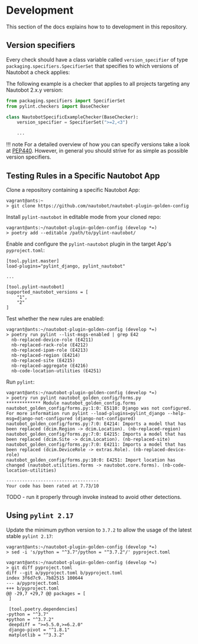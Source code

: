 # Development

This section of the docs explains how to to development in this repository.

## Version specifiers

Every check should have a class variable called `version_specifier` of type `packaging.specifiers.SpecifierSet` that specifies to which versions of Nautobot a check applies:

The following example is a checker that applies to all projects targeting any Nautobot 2.x.y version:

```python
from packaging.specifiers import SpecifierSet
from pylint.checkers import BaseChecker

class NautobotSpecificExampleChecker(BaseChecker):
    version_specifier = SpecifierSet(">=2,<3")

    ...
```

!!! note
    For a detailed overview of how you can specify versions take a look at [PEP440](https://peps.python.org/pep-0440/#version-specifiers). However, in general you should strive for as simple as possible version specifiers.

## Testing Rules in a Specific Nautobot App

Clone a repository containing a specific Nautobot App:

```
vagrant@ants:~
> git clone https://github.com/nautobot/nautobot-plugin-golden-config
```

Install `pylint-nautobot` in editable mode from your cloned repo:

```
vagrant@ants:~/nautobot-plugin-golden-config (develop *=)
> poetry add --editable /path/to/pylint-nautobot/
```

Enable and configure the `pylint-nautobot` plugin in the target App's `pyproject.toml`:

```
[tool.pylint.master]
load-plugins="pylint_django, pylint_nautobot"

...

[tool.pylint-nautobot]
supported_nautobot_versions = [
    "1",
    "2"
]
```

Test whether the new rules are enabled:

```
vagrant@ants:~/nautobot-plugin-golden-config (develop *=)
> poetry run pylint --list-msgs-enabled | grep E42
  nb-replaced-device-role (E4211)
  nb-replaced-rack-role (E4212)
  nb-replaced-ipam-role (E4213)
  nb-replaced-region (E4214)
  nb-replaced-site (E4215)
  nb-replaced-aggregate (E4216)
  nb-code-location-utilities (E4251)
```

Run `pylint`:

```
vagrant@ants:~/nautobot-plugin-golden-config (develop *=)
> poetry run pylint nautobot_golden_config/forms.py
************* Module nautobot_golden_config.forms
nautobot_golden_config/forms.py:1:0: E5110: Django was not configured. For more information run pylint --load-plugins=pylint_django --help-msg=django-not-configured (django-not-configured)
nautobot_golden_config/forms.py:7:0: E4214: Imports a model that has been replaced (dcim.Region -> dcim.Location). (nb-replaced-region)
nautobot_golden_config/forms.py:7:0: E4215: Imports a model that has been replaced (dcim.Site -> dcim.Location). (nb-replaced-site)
nautobot_golden_config/forms.py:7:0: E4211: Imports a model that has been replaced (dcim.DeviceRole -> extras.Role). (nb-replaced-device-role)
nautobot_golden_config/forms.py:10:0: E4251: Import location has changed (nautobot.utilities.forms -> nautobot.core.forms). (nb-code-location-utilities)

-----------------------------------
Your code has been rated at 7.73/10
```

TODO - run it properly through invoke instead to avoid other detections.

## Using `pylint 2.17`

Update the minimum python version to `3.7.2` to allow the usage of the latest stable `pylint 2.17`:

```
vagrant@ants:~/nautobot-plugin-golden-config (develop *=)
> sed -i 's/python = "^3.7"/python = "^3.7.2"/' pyproject.toml

vagrant@ants:~/nautobot-plugin-golden-config (develop *=)
> git diff pyproject.toml
diff --git a/pyproject.toml b/pyproject.toml
index 3f6d7c9..7b82515 100644
--- a/pyproject.toml
+++ b/pyproject.toml
@@ -29,7 +29,7 @@ packages = [
 ]

 [tool.poetry.dependencies]
-python = "^3.7"
+python = "^3.7.2"
 deepdiff = ">=5.5.0,>=6.2.0"
 django-pivot = "^1.8.1"
 matplotlib = "^3.3.2"
```
